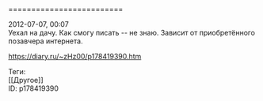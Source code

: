 >>>>>>>>>>>>>>>>>>>>>>>>
=========================

   
 2012-07-07, 00:07   
  Уехал на дачу. Как смогу писать -- не знаю. Зависит от приобретённого позавчера интернета.   
    
 <https://diary.ru/~zHz00/p178419390.htm>   
   
 Теги:   
 [[Другое]]   
 ID: p178419390
